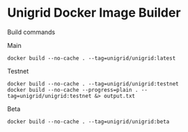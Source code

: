 # Unigrid Docker Image Builder

Build commands

Main

```
docker build --no-cache . --tag=unigrid/unigrid:latest
```

Testnet

```
docker build --no-cache . --tag=unigrid/unigrid:testnet
docker build --no-cache --progress=plain . --tag=unigrid/unigrid:testnet &> output.txt
```

Beta

```
docker build --no-cache . --tag=unigrid/unigrid:beta
```


